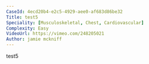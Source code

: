 ```yaml
---
CaseId: 4ecd20b4-e2c5-4929-aee0-af683d86be32
Title: test5
Speciality: [Musculoskeletal, Chest, Cardiovascular]
Complexity: Easy
VideoUrl: https://vimeo.com/248205021
Author: jamie mckniff
---
```


test5